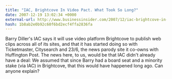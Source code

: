 ```yaml
---
title: "IAC, Brightcove In Video Pact. What Took So Long?"
date: 2007-12-19 13:02:34 +0000
external-url: http://www.businessinsider.com/2007/12/iac-brightcove-in-video-pact-what-took-so-long
hash: 1b8ab2e0b92c60f6bd2ecf4ffa2836fa
---
```


Barry Diller's IAC says it will use video platform Brightcove to publish web clips across all of its sites, and that it has started doing so with Ticketmaster, Citysearch and 23/6, the news parody site it co-owns with Huffington Post. The news here, to us, would be that IAC didn't already have a deal: We assumed that since Barry had a board seat and a minority stake (via IAC) in Brightcove, that this would have happened long ago. Can anyone explain?
